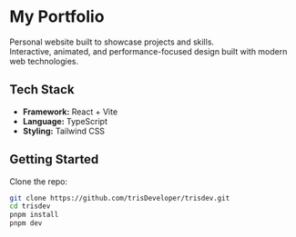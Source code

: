 # My Portfolio

Personal website built to showcase projects and skills.  
Interactive, animated, and performance-focused design built with modern web technologies.

## Tech Stack

- **Framework:** React + Vite
- **Language:** TypeScript
- **Styling:** Tailwind CSS

## Getting Started

Clone the repo:

```bash
git clone https://github.com/trisDeveloper/trisdev.git
cd trisdev
pnpm install
pnpm dev
```

